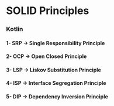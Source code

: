 # SOLID Principles
### Kotlin 

#### 1- SRP -> Single Responsibility Principle
#### 2- OCP -> Open Closed Principle
#### 3- LSP -> Liskov Substitution Principle
#### 4- ISP -> Interface Segregation Principle
#### 5- DIP -> Dependency Inversion Principle